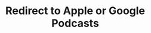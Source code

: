 ---
title: Redirect to Apple or Google Podcasts
redirect_from:
- /078r/
- /zadnja/
redirect_to: https://pod.fo/e/15946f
---